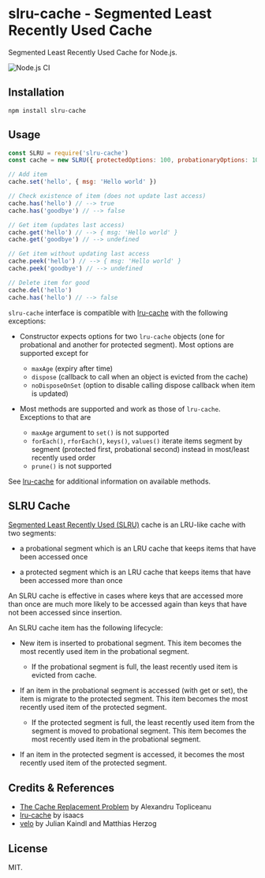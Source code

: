# slru-cache - Segmented Least Recently Used Cache

Segmented Least Recently Used Cache for Node.js.

![Node.js CI](https://github.com/sjakthol/node-slru-cache/workflows/Node.js%20CI/badge.svg)

## Installation

```
npm install slru-cache
```

## Usage

```javascript
const SLRU = require('slru-cache')
const cache = new SLRU({ protectedOptions: 100, probationaryOptions: 100 })

// Add item
cache.set('hello', { msg: 'Hello world' })

// Check existence of item (does not update last access)
cache.has('hello') // --> true
cache.has('goodbye') // --> false

// Get item (updates last access)
cache.get('hello') // --> { msg: 'Hello world' }
cache.get('goodbye') // --> undefined

// Get item without updating last access
cache.peek('hello') // --> { msg: 'Hello world' }
cache.peek('goodbye') // --> undefined

// Delete item for good
cache.del('hello')
cache.has('hello') // --> false
```

`slru-cache` interface is compatible with [lru-cache](https://github.com/isaacs/node-lru-cache)
with the following exceptions:

* Constructor expects options for two `lru-cache` objects (one for probational
  and another for protected segment). Most options are supported except for
  * `maxAge` (expiry after time)
  * `dispose` (callback to call when an object is evicted from the cache)
  * `noDisposeOnSet` (option to disable calling dispose callback when item is updated)

* Most methods are supported and work as those of `lru-cache`. Exceptions to that are
  * `maxAge` argument to `set()` is not supported
  * `forEach()`, `rforEach()`, `keys()`, `values()` iterate items segment by segment
    (protected first, probational second) instead in most/least recently used order
  * `prune()` is not supported

See [lru-cache](https://github.com/isaacs/node-lru-cache) for additional information
on available methods.

## SLRU Cache

[Segmented Least Recently Used (SLRU)](https://en.wikipedia.org/wiki/Cache_replacement_policies#Segmented_LRU_(SLRU))
cache is an LRU-like cache with two segments:

* a probational segment which is an LRU cache that keeps items that have
  been accessed once

* a protected segment which is an LRU cache that keeps items that have
  been accessed more than once

An SLRU cache is effective in cases where keys that are accessed more than
once are much more likely to be accessed again than keys that have not
been accessed since insertion.

An SLRU cache item has the following lifecycle:

* New item is inserted to probational segment. This item becomes the most
  recently used item in the probational segment.

  * If the probational segment is full, the least recently used item is
    evicted from cache.

* If an item in the probational segment is accessed (with get or set), the
  item is migrate to the protected segment. This item becomes the most
  recently used item of the protected segment.

  * If the protected segment is full, the least recently used item from
    the segment is moved to probational segment. This item becomes the
    most recently used item in the probational segment.

* If an item in the protected segment is accessed, it becomes the most
  recently used item of the protected segment.

## Credits & References

* [The Cache Replacement Problem](http://alexandrutopliceanu.ro/post/cache-replacement-problem/) by Alexandru Topliceanu
* [lru-cache](https://github.com/isaacs/node-lru-cache) by isaacs
* [velo](https://github.com/velo-org/velo) by Julian Kaindl and Matthias Herzog

## License

MIT.
